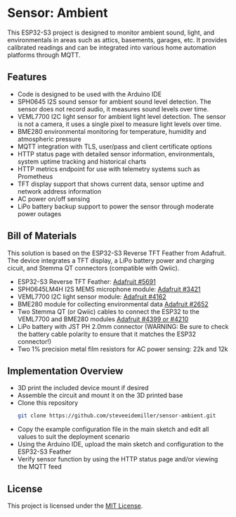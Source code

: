 # Sensor: Ambient
This ESP32-S3 project is designed to monitor ambient sound, light, and environmentals in areas such as attics, basements, garages, etc. It provides calibrated readings and can be integrated into various home automation platforms through MQTT.

## Features
- Code is designed to be used with the Arduino IDE
- SPH0645 I2S sound sensor for ambient sound level detection. The sensor does not record audio, it measures sound levels over time.
- VEML7700 I2C light sensor for ambient light level detection. The sensor is not a camera, it uses a single pixel to measure light levels over time.
- BME280 environmental monitoring for temperature, humidity and atmospheric pressure
- MQTT integration with TLS, user/pass and client certificate options
- HTTP status page with detailed sensor information, environmentals, system uptime tracking and historical charts
- HTTP metrics endpoint for use with telemetry systems such as Prometheus
- TFT display support that shows current data, sensor uptime and network address information
- AC power on/off sensing
- LiPo battery backup support to power the sensor through moderate power outages

## Bill of Materials
This solution is based on the ESP32-S3 Reverse TFT Feather from Adafruit. The device integrates a TFT display, a LiPo battery power and charging cicuit, and Stemma QT connectors (compatible with Qwiic).
- ESP32-S3 Reverse TFT Feather: [Adafruit #5691](https://www.adafruit.com/product/5691)
- SPH0645LM4H I2S MEMS microphone module: [Adafruit #3421](https://www.adafruit.com/product/3421)
- VEML7700 I2C light sensor module: [Adafruit #4162](https://www.adafruit.com/product/4162)
- BME280 module for collecting environmental data [Adafruit #2652](https://www.adafruit.com/product/2652)
- Two Stemma QT (or Qwiic) cables to connect the ESP32 to the VEML7700 and BME280 modules [Adafruit #4399 or #4210](https://www.adafruit.com/product/4399)
- LiPo battery with JST PH 2.0mm connector (WARNING: Be sure to check the battery cable polarity to ensure that it matches the ESP32 connector!)
- Two 1% precision metal film resistors for AC power sensing: 22k and 12k

## Implementation Overview
- 3D print the included device mount if desired
- Assemble the circuit and mount it on the 3D printed base
- Clone this repository
    ```bash
    git clone https://github.com/steveeidemiller/sensor-ambient.git
    ```
- Copy the example configuration file in the main sketch and edit all values to suit the deployment scenario
- Using the Arduino IDE, upload the main sketch and configuration to the ESP32-S3 Feather
- Verify sensor function by using the HTTP status page and/or viewing the MQTT feed

## License
This project is licensed under the [MIT License](LICENSE).
